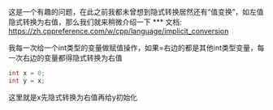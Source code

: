  这是一个有趣的问题，在此之前我都未曾想到隐式转换居然还有“值变换”，如左值隐式转换为右值，那么我们就来稍微介绍一下
*** 文档: https://zh.cppreference.com/w/cpp/language/implicit_conversion

我每一次给一个int类型的变量做赋值操作，如果=右边的都是其他int类型变量，每一次右边的变量都得隐式转换为右值
``` C++
int x = 0;
int y = x;
```
这里就是x先隐式转换为右值再给y初始化
